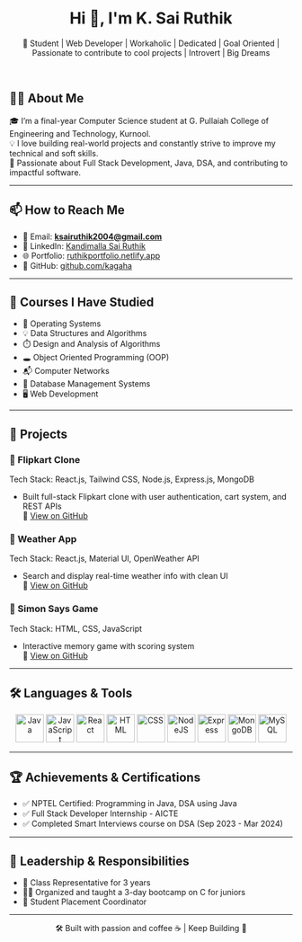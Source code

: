 <h1 align="center">Hi 👋, I'm K. Sai Ruthik</h1>

<p align="center">
🚀 Student | Web Developer | Workaholic | Dedicated | Goal Oriented | Passionate to contribute to cool projects | Introvert | Big Dreams
</p>

<br/>

## 🧑‍💻 About Me

🎓 I’m a final-year Computer Science student at G. Pullaiah College of Engineering and Technology, Kurnool.  
💡 I love building real-world projects and constantly strive to improve my technical and soft skills.  
🎯 Passionate about Full Stack Development, Java, DSA, and contributing to impactful software.  

---

## 📫 How to Reach Me

- 📧 Email: **ksairuthik2004@gmail.com**
- 💼 LinkedIn: [Kandimalla Sai Ruthik](https://www.linkedin.com/in/kandimalla-sai-ruthik-516a32246/)
- 🌐 Portfolio: [ruthikportfolio.netlify.app](https://ruthikportfolio.netlify.app/)
- 🔗 GitHub: [github.com/kagaha](https://github.com/kagaha)

---

## 🧠 Courses I Have Studied

- 🧵 Operating Systems  
- 💡 Data Structures and Algorithms  
- ⏱️ Design and Analysis of Algorithms  
- 🕳️ Object Oriented Programming (OOP)  
- 📬 Computer Networks  
- 📁 Database Management Systems 
- 🖥️ Web Development  

---

## 💼 Projects

### 🔹 Flipkart Clone  
Tech Stack: React.js, Tailwind CSS, Node.js, Express.js, MongoDB  
- Built full-stack Flipkart clone with user authentication, cart system, and REST APIs  
🔗 [View on GitHub](https://github.com/kagaha/Flipkart-Project)

### 🔹 Weather App  
Tech Stack: React.js, Material UI, OpenWeather API  
- Search and display real-time weather info with clean UI  
🔗 [View on GitHub](https://github.com/kagaha/weather-app)

### 🔹 Simon Says Game  
Tech Stack: HTML, CSS, JavaScript  
- Interactive memory game with scoring system  
🔗 [View on GitHub](https://github.com/kagaha/JS-MiniProject-Simons-game-)

---

## 🛠️ Languages & Tools

<div align="center">
  <img src="https://cdn.jsdelivr.net/gh/devicons/devicon/icons/java/java-original-wordmark.svg" title="Java" alt="Java" width="50" height="50"/>
  <img src="https://cdn.jsdelivr.net/gh/devicons/devicon/icons/javascript/javascript-original.svg" title="JavaScript" alt="JavaScript" width="50" height="50"/>
  <img src="https://cdn.jsdelivr.net/gh/devicons/devicon/icons/react/react-original-wordmark.svg" title="React" alt="React" width="50" height="50"/>
  <img src="https://cdn.jsdelivr.net/gh/devicons/devicon/icons/html5/html5-original.svg" title="HTML5" alt="HTML" width="50" height="50"/>
  <img src="https://cdn.jsdelivr.net/gh/devicons/devicon/icons/css3/css3-original.svg" title="CSS3" alt="CSS" width="50" height="50"/>
  <img src="https://cdn.jsdelivr.net/gh/devicons/devicon/icons/nodejs/nodejs-original.svg" title="NodeJS" alt="NodeJS" width="50" height="50"/>
  <img src="https://cdn.jsdelivr.net/gh/devicons/devicon/icons/express/express-original.svg" title="Express" alt="Express" width="50" height="50"/>
  <img src="https://cdn.jsdelivr.net/gh/devicons/devicon/icons/mongodb/mongodb-original.svg" title="MongoDB" alt="MongoDB" width="50" height="50"/>
  <img src="https://cdn.jsdelivr.net/gh/devicons/devicon/icons/mysql/mysql-original-wordmark.svg" title="MySQL" alt="MySQL" width="50" height="50"/>
</div>

---

## 🏆 Achievements & Certifications

- ✅ NPTEL Certified: Programming in Java, DSA using Java  
- ✅ Full Stack Developer Internship - AICTE  
- ✅ Completed Smart Interviews course on DSA (Sep 2023 - Mar 2024)

---

## 📌 Leadership & Responsibilities

- 📢 Class Representative for 3 years  
- 🧑‍🏫 Organized and taught a 3-day bootcamp on C for juniors  
- 🎯 Student Placement Coordinator  

---

<p align="center">
🛠️ Built with passion and coffee ☕ | Keep Building 🚀
</p>

